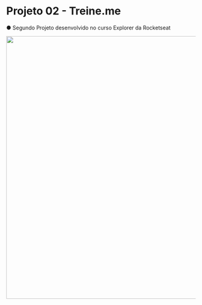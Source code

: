 <h1>Projeto 02 - Treine.me</h1>

● Segundo Projeto desenvolvido no curso Explorer da Rocketseat

<div>
<img src="https://user-images.githubusercontent.com/92599228/204956347-14d258bc-b766-4bed-a0d2-ec775d275ba5.png" width="700px"/>
</div>

